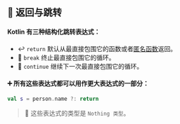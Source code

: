 ## 🔀 返回与跳转

#### Kotlin 有三种结构化跳转表达式：

* ↩️ `return` 默认从最直接包围它的函数或者[匿名函数](lambdas.md#匿名函数)返回。
* 🛑 `break` 终止最直接包围它的循环。
* 🔄 `continue` 继续下一次最直接包围它的循环。

#### ➕ 所有这些表达式都可以用作更大表达式的一部分：

```kotlin
val s = person.name ?: return
```

> 🚫 这些表达式的类型是 `Nothing 类型`。